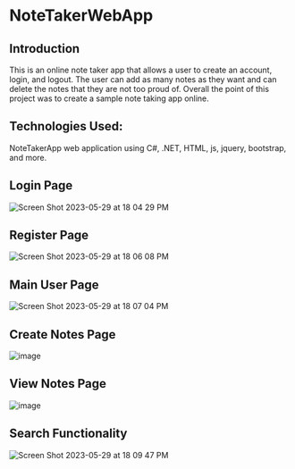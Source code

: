 # NoteTakerWebApp
## Introduction
This is an online note taker app that allows a user to create an account, login, and logout. The user can add as many notes as they want and can delete the notes that they are not too proud of. Overall the point of this project was to create a sample note taking app online.

## Technologies Used:
NoteTakerApp web application using C#, .NET, HTML, js, jquery, bootstrap, and more.

## Login Page
![Screen Shot 2023-05-29 at 18 04 29 PM](https://github.com/MatthewAjayi/NoteTakerWebApp/assets/38151359/e421330f-70cc-41ff-8bf6-8480970da180)

## Register Page
![Screen Shot 2023-05-29 at 18 06 08 PM](https://github.com/MatthewAjayi/NoteTakerWebApp/assets/38151359/331e97d7-c1c6-44cb-815b-5e42ee04f385)

## Main User Page
![Screen Shot 2023-05-29 at 18 07 04 PM](https://github.com/MatthewAjayi/NoteTakerWebApp/assets/38151359/b76863b0-7380-4927-9970-a0bbac37bfa7)

## Create Notes Page
![image](https://github.com/MatthewAjayi/NoteTakerWebApp/assets/38151359/c2140368-3671-4a13-9bfe-40ee0c66b328)

## View Notes Page
![image](https://github.com/MatthewAjayi/NoteTakerWebApp/assets/38151359/2f8b5967-475c-4973-9e0c-0830d973e863)

## Search Functionality
![Screen Shot 2023-05-29 at 18 09 47 PM](https://github.com/MatthewAjayi/NoteTakerWebApp/assets/38151359/f04f95b1-7dea-45e1-9a7f-536ab0b1ef10)

